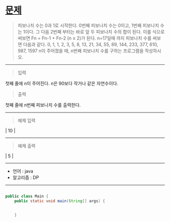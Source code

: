 # [문제]()
 
>피보나치 수는 0과 1로 시작한다. 0번째 피보나치 수는 0이고, 1번째 피보나치 수는 1이다. 그 다음 2번째 부터는 바로 앞 두 피보나치 수의 합이 된다. 이를 식으로 써보면 Fn = Fn-1 + Fn-2 (n ≥ 2)가 된다. n=17일때 까지 피보나치 수를 써보면 다음과 같다.
0, 1, 1, 2, 3, 5, 8, 13, 21, 34, 55, 89, 144, 233, 377, 610, 987, 1597
n이 주어졌을 때, n번째 피보나치 수를 구하는 프로그램을 작성하시오.
---
>입력

첫째 줄에 n이 주어진다. n은 90보다 작거나 같은 자연수이다.

>출력

첫째 줄에 n번째 피보나치 수를 출력한다.

---
>예제 입력

| 10 |

---
>예제 출력

| 5 |

---

- 언어 :  java
- 알고리즘 : DP
---

```java

public class Main {
	public static void main(String[] args) {
		
	
	}


